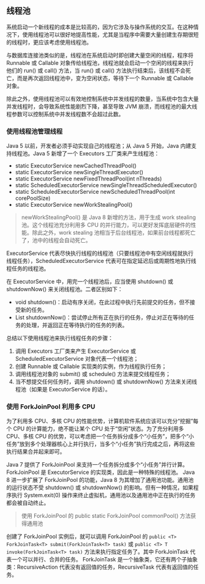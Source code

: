 ## 线程池
系统启动一个新线程的成本是比较高的，因为它涉及与操作系统的交互。在这种情况下，使用线程池可以很好地提高性能，尤其是当程序中需要大量创建生存期很短的线程时，更应该考虑使用线程池。

与数据库连接池类似的是，线程池在系统启动时即创建大量空闲的线程，程序将 Runnable 或 Callable 对象传给线程池，线程池就会启动一个空闲的线程来执行他们的 run() 或 call() 方法，当 run() 或 call() 方法执行结束后，该线程不会死亡，而是再次返回线程池中，变为空闲状态，等待下一个 Runnable 或 Callable 对象。

除此之外，使用线程池可以有效地控制系统中并发线程的数量，当系统中包含大量并发线程时，会导致系统性能剧烈下降，甚至导致 JVM 崩溃，而线程池的最大线程参数可以控制系统中并发线程数不会超过此数。

### 使用线程池管理线程
Java 5 以前，开发者必须手动实现自己的线程池；从 Java 5 开始，Java 内建支持线程池。Java 5 新增了一个 Executors 工厂类来产生线程池：
- static ExecutorService newCachedThreadPool()
- static ExecutorService newSingleThreadExecutor()
- static ExecutorService newFixedThreadPool(int nThreads)
- static ScheduledExecutorService newSingleThreadScheduledExecutor()
- static ScheduledExecutorService newScheduledThreadPool(int corePoolSize)
- static ExecutorService newWorkStealingPool()
> newWorkStealingPool() 是 Java 8 新增的方法，用于生成 work stealing 池。这个线程池充分利用多 CPU 的并行能力，可以更好发挥底层硬件的性能。除此之外，work stealing 池相当于后台线程池，如果前台线程都死亡了，池中的线程会自动死亡。

ExecutorService 代表尽快执行线程的线程池（只要线程池中有空闲线程就执行线程任务），ScheduledExecutorService 代表可在指定延迟后或周期性地执行线程任务的线程池。

在 ExecutorService 中，用完一个线程池后，应当使用 shutdown() 或 shutdownNow() 来关闭线程池。二者区别如下：
- void shutdown()：启动有序关闭，在此过程中执行先前提交的任务，但不接受新的任务。
- List<Runnable> shutdownNow()：尝试停止所有正在执行的任务，停止对正在等待的任务的处理，并返回正在等待执行的任务的列表。

总结以下使用线程池来执行线程任务的步骤：
1. 调用 Executors 工厂类来产生 ExecutorService 或 ScheduledExecutorService 对象代表一个线程池；
2. 创建 Runnable 或 Callable 实现类的实例，作为线程执行任务；
3. 调用线程池对象的 submit() 或 schedule() 方法来提交线程任务；
4. 当不想提交任何任务时，调用 shutdown() 或 shutdownNow() 方法来关闭线程池（如果是 ExecutorService 的话）。

### 使用 ForkJoinPool 利用多 CPU
为了利用多 CPU、多核 CPU 的性能优势，计算机软件系统应该可以充分“挖掘”每个 CPU 的计算能力，绝不能让某个 CPU 处于“空闲”状态。为了充分利用多 CPU、多核 CPU 的优势，可以考虑把一个任务拆分成多个“小任务”，把多个“小任务”放到多个处理器核心上并行执行，当多个“小任务”执行完成之后，再将这些执行结果合并起来即可。

Java 7 提供了 ForkJoinPool 来支持一个任务拆分成多个“小任务”并行计算。ForkJoinPool 是 ExecutorService 的实现类，因此是一种特殊的线程池。
Java 8 进一步扩展了 ForkJoinPool 的功能，Java 8 为其增加了通用池功能。通用池的运行状态不受 shutdown() 或 shutdownNow() 的影响。但有一种情况，如果程序执行 System.exit(0) 操作来终止虚拟机，通用池以及通用池中正在执行的任务都会被自动终止。
> 使用 ForkJoinPool 的 public static ForkJoinPool commonPool() 方法获得通用池

创建了 ForkJoinPool 实例后，就可以调用 ForkJoinPool 的 `public <T> ForkJoinTask<T> submit(ForkJoinTask<T> task)` 或 `public <T> T invoke(ForkJoinTask<T> task)` 方法来执行指定任务了。其中 ForkJoinTask 代表一个可以并行、合并的任务。
ForkJoinTask 是一个抽象类，它还有两个子抽象类：RecursiveAction 代表没有返回值的任务，RecursiveTask 代表有返回值的任务。